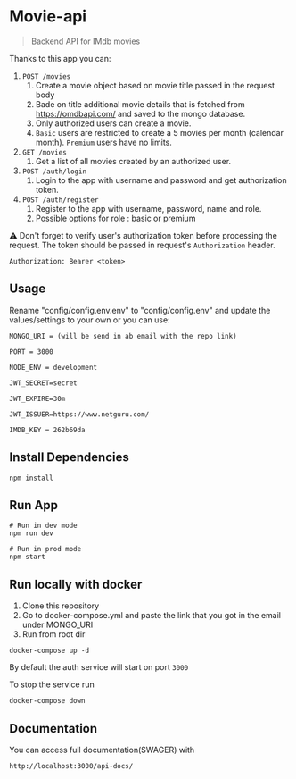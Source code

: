 # Movie-api

> Backend API for IMdb movies

Thanks to this app you can:

1. `POST /movies`
   1. Create a movie object based on movie title passed in the request body
   2. Bade on title additional movie details that is fetched from
      https://omdbapi.com/ and saved to the mongo database.
   3. Only authorized users can create a movie.
   4. `Basic` users are restricted to create a 5 movies per month (calendar
      month). `Premium` users have no limits.
2. `GET /movies`
   1. Get a list of all movies created by an authorized user.
3. `POST /auth/login`
   1. Login to the app with username and password and get authorization token.
4. `POST /auth/register`
   1. Register to the app with username, password, name and role.
   2. Possible options for role : basic or premium

⚠️ Don't forget to verify user's authorization token before processing the
request. The token should be passed in request's `Authorization` header.

```
Authorization: Bearer <token>
```

## Usage

Rename "config/config.env.env" to "config/config.env" and update the values/settings to your own or you can use:

```
MONGO_URI = (will be send in ab email with the repo link)

PORT = 3000

NODE_ENV = development

JWT_SECRET=secret

JWT_EXPIRE=30m

JWT_ISSUER=https://www.netguru.com/

IMDB_KEY = 262b69da
```

## Install Dependencies

```
npm install
```

## Run App

```
# Run in dev mode
npm run dev

# Run in prod mode
npm start
```

## Run locally with docker

1. Clone this repository
2. Go to docker-compose.yml and paste the link that you got in the email under MONGO_URI
3. Run from root dir

```
docker-compose up -d
```

By default the auth service will start on port `3000`

To stop the service run

```
docker-compose down
```

## Documentation

You can access full documentation(SWAGER) with

```
http://localhost:3000/api-docs/

```
